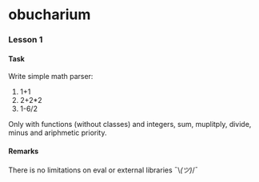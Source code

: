 # obucharium
### Lesson 1
#### Task
Write simple math parser:
1. 1+1
2. 2+2*2
3. 1-6/2

Only with functions (without classes) and integers, sum, muplitply, divide, minus and ariphmetic priority.

#### Remarks
There is no limitations on eval or external libraries ¯\\_(ツ)_/¯
